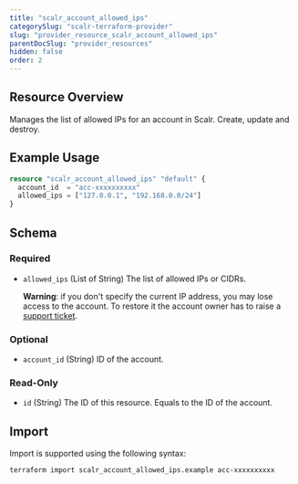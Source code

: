 ```yaml
---
title: "scalr_account_allowed_ips"
categorySlug: "scalr-terraform-provider"
slug: "provider_resource_scalr_account_allowed_ips"
parentDocSlug: "provider_resources"
hidden: false
order: 2
---
```

## Resource Overview

Manages the list of allowed IPs for an account in Scalr. Create, update and destroy.

## Example Usage

```terraform
resource "scalr_account_allowed_ips" "default" {
  account_id  = "acc-xxxxxxxxxx"
  allowed_ips = ["127.0.0.1", "192.168.0.0/24"]
}
```

<!-- schema generated by tfplugindocs -->
## Schema

### Required

- `allowed_ips` (List of String) The list of allowed IPs or CIDRs.

  **Warning**: if you don't specify the current IP address, you may lose access to the account. To restore it the account owner has to raise a [support ticket](https://support.scalr.com).

### Optional

- `account_id` (String) ID of the account.

### Read-Only

- `id` (String) The ID of this resource. Equals to the ID of the account.

## Import

Import is supported using the following syntax:

```shell
terraform import scalr_account_allowed_ips.example acc-xxxxxxxxxx
```
